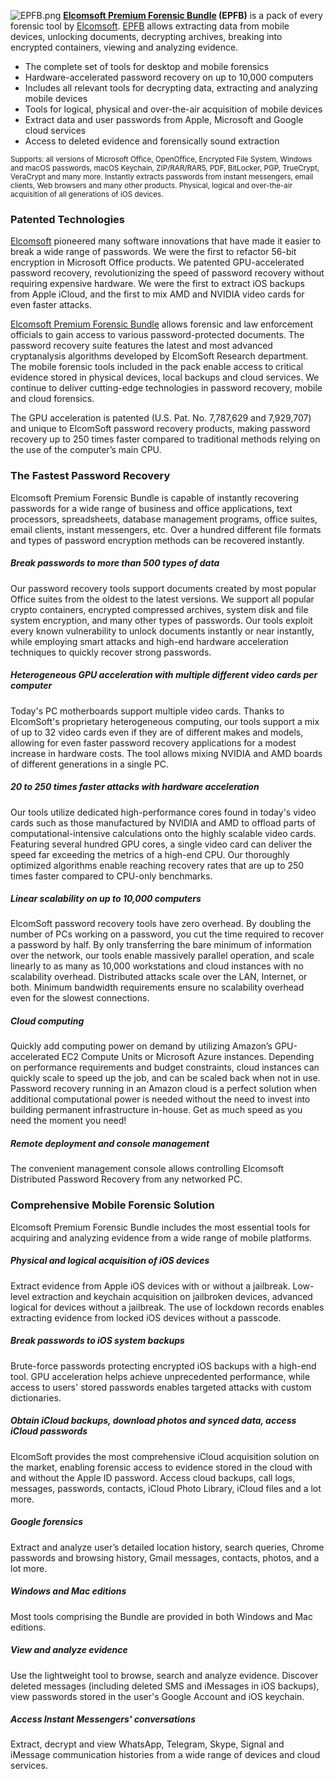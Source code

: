 ![](EPFB.png "EPFB.png") **[Elcomsoft Premium Forensic
Bundle](https://www.elcomsoft.com/epfb.html) (EPFB)** is a pack of every
forensic tool by [Elcomsoft](Elcomsoft "wikilink").
[EPFB](https://www.elcomsoft.com/epfb.html) allows extracting data from
mobile devices, unlocking documents, decrypting archives, breaking into
encrypted containers, viewing and analyzing evidence.

- The complete set of tools for desktop and mobile forensics
- Hardware-accelerated password recovery on up to 10,000 computers
- Includes all relevant tools for decrypting data, extracting and
  analyzing mobile devices
- Tools for logical, physical and over-the-air acquisition of mobile
  devices
- Extract data and user passwords from Apple, Microsoft and Google cloud
  services
- Access to deleted evidence and forensically sound extraction

<small>Supports: all versions of Microsoft Office, OpenOffice, Encrypted
File System, Windows and macOS passwords, macOS Keychain, ZIP/RAR/RAR5,
PDF, BitLocker, PGP, TrueCrypt, VeraCrypt and many more. Instantly
extracts passwords from instant messengers, email clients, Web browsers
and many other products. Physical, logical and over-the-air acquisition
of all generations of iOS devices.</small>

### Patented Technologies

[Elcomsoft](Elcomsoft "wikilink") pioneered many software innovations
that have made it easier to break a wide range of passwords. We were the
first to refactor 56-bit encryption in Microsoft Office products. We
patented GPU-accelerated password recovery, revolutionizing the speed of
password recovery without requiring expensive hardware. We were the
first to extract iOS backups from Apple iCloud, and the first to mix AMD
and NVIDIA video cards for even faster attacks.

[Elcomsoft Premium Forensic Bundle](https://www.elcomsoft.com/epfb.html)
allows forensic and law enforcement officials to gain access to various
password-protected documents. The password recovery suite features the
latest and most advanced cryptanalysis algorithms developed by ElcomSoft
Research department. The mobile forensic tools included in the pack
enable access to critical evidence stored in physical devices, local
backups and cloud services. We continue to deliver cutting-edge
technologies in password recovery, mobile and cloud forensics.

The GPU acceleration is patented (U.S. Pat. No. 7,787,629 and 7,929,707)
and unique to ElcomSoft password recovery products, making password
recovery up to 250 times faster compared to traditional methods relying
on the use of the computer’s main CPU.

### The Fastest Password Recovery

Elcomsoft Premium Forensic Bundle is capable of instantly recovering
passwords for a wide range of business and office applications, text
processors, spreadsheets, database management programs, office suites,
email clients, instant messengers, etc. Over a hundred different file
formats and types of password encryption methods can be recovered
instantly.

##### Break passwords to more than 500 types of data

Our password recovery tools support documents created by most popular
Office suites from the oldest to the latest versions. We support all
popular crypto containers, encrypted compressed archives, system disk
and file system encryption, and many other types of passwords. Our tools
exploit every known vulnerability to unlock documents instantly or near
instantly, while employing smart attacks and high-end hardware
acceleration techniques to quickly recover strong passwords.

##### Heterogeneous GPU acceleration with multiple different video cards per computer

Today's PC motherboards support multiple video cards. Thanks to
ElcomSoft's proprietary heterogeneous computing, our tools support a mix
of up to 32 video cards even if they are of different makes and models,
allowing for even faster password recovery applications for a modest
increase in hardware costs. The tool allows mixing NVIDIA and AMD boards
of different generations in a single PC.

##### 20 to 250 times faster attacks with hardware acceleration

Our tools utilize dedicated high-performance cores found in today's
video cards such as those manufactured by NVIDIA and AMD to offload
parts of computational-intensive calculations onto the highly scalable
video cards. Featuring several hundred GPU cores, a single video card
can deliver the speed far exceeding the metrics of a high-end CPU. Our
thoroughly optimized algorithms enable reaching recovery rates that are
up to 250 times faster compared to CPU-only benchmarks.

##### Linear scalability on up to 10,000 computers

ElcomSoft password recovery tools have zero overhead. By doubling the
number of PCs working on a password, you cut the time required to
recover a password by half. By only transferring the bare minimum of
information over the network, our tools enable massively parallel
operation, and scale linearly to as many as 10,000 workstations and
cloud instances with no scalability overhead. Distributed attacks scale
over the LAN, Internet, or both. Minimum bandwidth requirements ensure
no scalability overhead even for the slowest connections.

##### Cloud computing

Quickly add computing power on demand by utilizing Amazon’s
GPU-accelerated EC2 Compute Units or Microsoft Azure instances.
Depending on performance requirements and budget constraints, cloud
instances can quickly scale to speed up the job, and can be scaled back
when not in use. Password recovery running in an Amazon cloud is a
perfect solution when additional computational power is needed without
the need to invest into building permanent infrastructure in-house. Get
as much speed as you need the moment you need!

##### Remote deployment and console management

The convenient management console allows controlling Elcomsoft
Distributed Password Recovery from any networked PC.

### Comprehensive Mobile Forensic Solution

Elcomsoft Premium Forensic Bundle includes the most essential tools for
acquiring and analyzing evidence from a wide range of mobile platforms.

##### Physical and logical acquisition of iOS devices

Extract evidence from Apple iOS devices with or without a jailbreak.
Low-level extraction and keychain acquisition on jailbroken devices,
advanced logical for devices without a jailbreak. The use of lockdown
records enables extracting evidence from locked iOS devices without a
passcode.

##### Break passwords to iOS system backups

Brute-force passwords protecting encrypted iOS backups with a high-end
tool. GPU acceleration helps achieve unprecedented performance, while
access to users' stored passwords enables targeted attacks with custom
dictionaries.

##### Obtain iCloud backups, download photos and synced data, access iCloud passwords

ElcomSoft provides the most comprehensive iCloud acquisition solution on
the market, enabling forensic access to evidence stored in the cloud
with and without the Apple ID password. Access cloud backups, call logs,
messages, passwords, contacts, iCloud Photo Library, iCloud files and a
lot more.

##### Google forensics

Extract and analyze user’s detailed location history, search queries,
Chrome passwords and browsing history, Gmail messages, contacts, photos,
and a lot more.

##### Windows and Mac editions

Most tools comprising the Bundle are provided in both Windows and Mac
editions.

##### View and analyze evidence

Use the lightweight tool to browse, search and analyze evidence.
Discover deleted messages (including deleted SMS and iMessages in iOS
backups), view passwords stored in the user's Google Account and iOS
keychain.

##### Access Instant Messengers' conversations

Extract, decrypt and view WhatsApp, Telegram, Skype, Signal and iMessage
communication histories from a wide range of devices and cloud services.